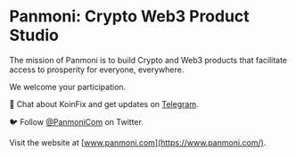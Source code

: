 # Panmoni: Crypto Web3 Product Studio

The mission of Panmoni is to build Crypto and Web3 products that facilitate access to prosperity for everyone, everywhere.

We welcome your participation.

💬 Chat about KoinFix and get updates on [Telegram](https://t.me/Panmoni).

🐦 Follow [@PanmoniCom](https://twitter.com/PanmoniCom) on Twitter.

Visit the website at [www.panmoni.com](https://www.panmoni.com/).
